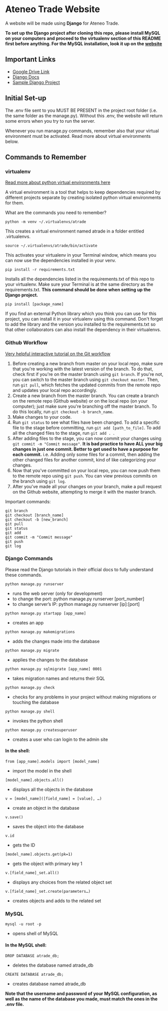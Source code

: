 # Ateneo Trade Website

A website will be made using **Django** for Ateneo Trade.

**To set up the Django project after cloning this repo, please install MySQL on your computers and proceed to the virtualenv section of this README first before anything. For the MySQL installation, look it up on the [website](https://dev.mysql.com/)**

## Important Links
- [Google Drive Link](https://drive.google.com/open?id=1_2JE13FPKtW6TRHM6Ya4zerJDHfe8Nws)
- [Django Docs](https://docs.djangoproject.com/en/2.2/intro/tutorial01/)
- [Sample Django Project](https://github.com/yellowanthq/yellowant-sample-django-app)

## Initial Set-up

The .env file sent to you MUST BE PRESENT in the project root folder (i.e. the same folder as the manage.py). Without this .env, the website will return some errors when you try to run the server.

Whenever you run manage.py commands, remember also that your virtual environment must be activated. Read more about virtual environments below.

## Commands to Remember
### virtualenv
[Read more about python virtual environments here](https://www.geeksforgeeks.org/python-virtual-environment/)

A virtual environment is a tool that helps to keep dependencies required by different projects separate by creating isolated python virtual environments for them.

What are the commands you need to remember?
```
python -m venv ~/.virtualenvs/atrade
```
This creates a virtual environment named atrade in a folder entitled .virtualenvs. 

```
source ~/.virtualenvs/atrade/bin/activate
```
This activates your virtualenv in your Terminal window, which means you can now use the dependencies installed in your venv.

```
pip install -r requirements.txt
```
Installs all the dependencies listed in the requirements.txt of this repo to your virtualenv. Make sure your Terminal is at the same directory as the requirements.txt. **This command should be done when setting up the Django project.**

```
pip install [package_name]
```
If you find an external Python library which you think you can use for this project, you can install it in your virtualenv using this command. Don't forget to add the library and the version you installed to the requirements.txt so that other collaborators can also install the dependency in their virtualenvs.


### Github Workflow
[Very helpful interactive tutorial on the Git workflow](https://learngitbranching.js.org/)

1. Before creating a new branch from master on your local repo, make sure that you're working with the latest version of the branch. To do that, check first if you're on the master branch using ```git branch```. If you're not, you can switch to the master branch using ```git checkout master```. Then, run ```git pull```, which fetches the updated commits from the remote repo and updates your local repo accordingly.
2. Create a new branch from the master branch. You can create a branch on the remote repo (Github website) or on the local  repo (on your computer); just make sure you're branching off the master branch. To do this locally, run ```git checkout -b branch_name```.
3. Make changes to your code.
4. Run ```git status``` to see what files have been changed. To add a specific file to the stage before committing, run ```git add [path_to_file]```. To add all the changed files to the stage, run ```git add . ```.
5. After adding files to the stage, you can now commit your changes using ```git commit -m "Commit message"```.
**It is bad practice to have ALL your big changes in just one commit. Better to get used to have a purpose for each commit.** i.e. Adding only some files for a commit, then adding the other changed files for another commit, kind of like categorizing your changes.
6. Now that you've committed on your local repo, you can now push them to the remote repo using ```git push```. You can view previous commits on the branch using ```git log```.
7. After you've made all your changes on your branch, make a pull request on the Github website, attempting to merge it with the master branch.

Important commands:
```
git branch
git checkout [branch_name]
git checkout -b [new_branch]
git pull
git status
git add
git commit -m "Commit message"
git push
git log
```

### Django Commands
Please read the Django tutorials in their official docs to fully understand these commands.

```
python manage.py runserver
```
 - runs the web server (only for development)
 - to change the port: python manage.py runserver [port_number]
 - to change server’s IP: python manage.py runserver [ip]:[port]

```
python manage.py startapp [app_name]
```
 - creates an app

```
python manage.py makemigrations
```
 - adds the changes made into the database

```
python manage.py migrate
```
 - applies the changes to the database

```
python manage.py sqlmigrate [app_name] 0001
```
 - takes migration names and returns their SQL

```
python manage.py check
```
 - checks for any problems in your project without making migrations or touching the database

```
python manage.py shell
```
 - invokes the python shell
 
```
python manage.py createsuperuser
```
 - creates a user who can login to the admin site


#### In the shell:
```
from [app_name].models import [model_name]
```
 - import the model in the shell

```
[model_name].objects.all()
```
 - displays all the objects in the database

```
v = [model_name]([field_name] = [value], …)
```
 - create an object in the database

```
v.save()
```
 - saves the object into the database

```
v.id
```
 - gets the ID

```
[model_name].objects.get(pk=1)
```
 - gets the object with primary key 1

```
v.[field_name]_set.all()
```
 - displays any choices from the related object set

```
v.[field_name]_set.create(parameters…)
```
 - creates objects and adds to the related set

### MySQL
```
mysql -u root -p
```
 - opens shell of MySQL

#### In the MySQL shell:
```
DROP DATABASE atrade_db;
```
 - deletes the database named atrade_db

```
CREATE DATABASE atrade_db;
```
 - creates database named atrade_db

**Note that the username and password of your MySQL configuration, as well as the name of the database you made, must match the ones in the .env file.**
